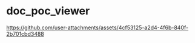 # doc_poc_viewer



https://github.com/user-attachments/assets/4cf53125-a2d4-4f6b-840f-2b701cbd3488

